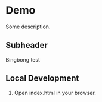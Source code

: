 # Demo

Some description.

## Subheader
Bingbong test

## Local Development

1. Open index.html in your browser.